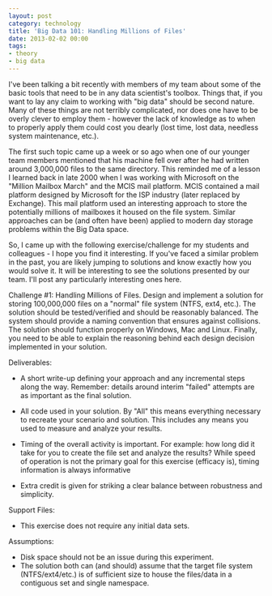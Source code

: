 ```yaml
---
layout: post
category: technology
title: 'Big Data 101: Handling Millions of Files'
date: 2013-02-02 00:00
tags:
- theory
- big data
---
```

I've been talking a bit recently with members of my team about some of the basic tools that need to be in any data
scientist's toolbox. Things that, if you want to lay any claim to working with "big data" should be second nature. Many
of these things are not terribly complicated, nor does one have to be overly clever to employ them - however the lack
of knowledge as to when to properly apply them could cost you dearly (lost time, lost data, needless system
maintenance, etc.).

The first such topic came up a week or so ago when one of our younger team members mentioned that his machine fell over
after he had written around 3,000,000 files to the same directory. This reminded me of a lesson I learned back in late
2000 when I was working with Microsoft on the "Million Mailbox March" and the MCIS mail platform. MCIS contained a mail
platform designed by Microsoft for the ISP industry (later replaced by Exchange). This mail platform used an interesting
approach to store the potentially millions of mailboxes it housed on the file system. Similar approaches can be (and
often have been) applied to modern day storage problems within the Big Data space.

So, I came up with the following exercise/challenge for my students and colleagues - I hope you find it interesting. If
you've faced a similar problem in the past, you are likely jumping to solutions and know exactly how you would solve it.
It will be interesting to see the solutions presented by our team. I'll post any particularly interesting ones here.

Challenge #1: Handling Millions of Files.
Design and implement a solution for storing 100,000,000 files on a "normal" file system (NTFS, ext4, etc.). The
solution should be tested/verified and should be reasonably balanced. The system should provide a naming convention
that ensures against collisions. The solution should function properly on Windows, Mac and Linux. Finally, you need to
be able to explain the reasoning behind each design decision implemented in your solution.

Deliverables:

* A short write-up defining your approach and any incremental steps along the way. Remember: details around interim
"failed" attempts are as important as the final solution.

* All code used in your solution. By "All" this means everything necessary to recreate your scenario and solution. This
includes any means you used to measure and analyze your results.

* Timing of the overall activity is important. For example: how long did it take for you to create the file set and
analyze the results? While speed of operation is not the primary goal for this exercise (efficacy is), timing
information is always informative

* Extra credit is given for striking a clear balance between robustness and simplicity.


Support Files:

* This exercise does not require any initial data sets.


Assumptions:

* Disk space should not be an issue during this experiment.
* The solution both can (and should) assume that the target file system (NTFS/ext4/etc.) is of sufficient size to house
the files/data in a contiguous set and single namespace.
